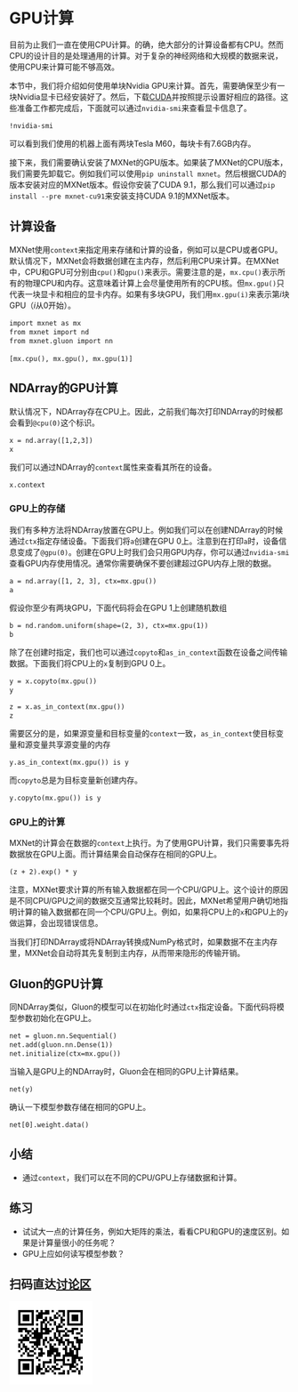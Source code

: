 # GPU计算

目前为止我们一直在使用CPU计算。的确，绝大部分的计算设备都有CPU。然而CPU的设计目的是处理通用的计算。对于复杂的神经网络和大规模的数据来说，使用CPU来计算可能不够高效。

本节中，我们将介绍如何使用单块Nvidia GPU来计算。首先，需要确保至少有一块Nvidia显卡已经安装好了。然后，下载[CUDA](https://developer.nvidia.com/cuda-downloads)并按照提示设置好相应的路径。这些准备工作都完成后，下面就可以通过`nvidia-smi`来查看显卡信息了。

```{.python .input  n=1}
!nvidia-smi
```

可以看到我们使用的机器上面有两块Tesla M60，每块卡有7.6GB内存。

接下来，我们需要确认安装了MXNet的GPU版本。如果装了MXNet的CPU版本，我们需要先卸载它。例如我们可以使用`pip uninstall mxnet`。然后根据CUDA的版本安装对应的MXNet版本。假设你安装了CUDA 9.1，那么我们可以通过`pip install --pre mxnet-cu91`来安装支持CUDA 9.1的MXNet版本。

## 计算设备

MXNet使用`context`来指定用来存储和计算的设备，例如可以是CPU或者GPU。默认情况下，MXNet会将数据创建在主内存，然后利用CPU来计算。在MXNet中，CPU和GPU可分别由`cpu()`和`gpu()`来表示。需要注意的是，`mx.cpu()`表示所有的物理CPU和内存。这意味着计算上会尽量使用所有的CPU核。但`mx.gpu()`只代表一块显卡和相应的显卡内存。如果有多块GPU，我们用`mx.gpu(i)`来表示第$i$块GPU（$i$从0开始）。


```{.python .input}
import mxnet as mx
from mxnet import nd
from mxnet.gluon import nn

[mx.cpu(), mx.gpu(), mx.gpu(1)]
```

## NDArray的GPU计算

默认情况下，NDArray存在CPU上。因此，之前我们每次打印NDArray的时候都会看到`@cpu(0)`这个标识。

```{.python .input  n=4}
x = nd.array([1,2,3])
x
```

我们可以通过NDArray的`context`属性来查看其所在的设备。

```{.python .input}
x.context
```

### GPU上的存储

我们有多种方法将NDArray放置在GPU上。例如我们可以在创建NDArray的时候通过`ctx`指定存储设备。下面我们将`a`创建在GPU 0上。注意到在打印`a`时，设备信息变成了`@gpu(0)`。创建在GPU上时我们会只用GPU内存，你可以通过`nvidia-smi`查看GPU内存使用情况。通常你需要确保不要创建超过GPU内存上限的数据。

```{.python .input  n=5}
a = nd.array([1, 2, 3], ctx=mx.gpu())
a
```

假设你至少有两块GPU，下面代码将会在GPU 1上创建随机数组

```{.python .input}
b = nd.random.uniform(shape=(2, 3), ctx=mx.gpu(1)) 
b
```

除了在创建时指定，我们也可以通过`copyto`和`as_in_context`函数在设备之间传输数据。下面我们将CPU上的`x`复制到GPU 0上。

```{.python .input  n=7}
y = x.copyto(mx.gpu())
y
```

```{.python .input}
z = x.as_in_context(mx.gpu())
z
```

需要区分的是，如果源变量和目标变量的`context`一致，`as_in_context`使目标变量和源变量共享源变量的内存

```{.python .input  n=8}
y.as_in_context(mx.gpu()) is y
```

而`copyto`总是为目标变量新创建内存。

```{.python .input}
y.copyto(mx.gpu()) is y
```

### GPU上的计算

MXNet的计算会在数据的`context`上执行。为了使用GPU计算，我们只需要事先将数据放在GPU上面。而计算结果会自动保存在相同的GPU上。

```{.python .input  n=9}
(z + 2).exp() * y
```

注意，MXNet要求计算的所有输入数据都在同一个CPU/GPU上。这个设计的原因是不同CPU/GPU之间的数据交互通常比较耗时。因此，MXNet希望用户确切地指明计算的输入数据都在同一个CPU/GPU上。例如，如果将CPU上的`x`和GPU上的`y`做运算，会出现错误信息。

当我们打印NDArray或将NDArray转换成NumPy格式时，如果数据不在主内存里，MXNet会自动将其先复制到主内存，从而带来隐形的传输开销。

## Gluon的GPU计算

同NDArray类似，Gluon的模型可以在初始化时通过`ctx`指定设备。下面代码将模型参数初始化在GPU上。

```{.python .input  n=12}
net = gluon.nn.Sequential()
net.add(gluon.nn.Dense(1))
net.initialize(ctx=mx.gpu())
```

当输入是GPU上的NDArray时，Gluon会在相同的GPU上计算结果。

```{.python .input  n=13}
net(y)
```

确认一下模型参数存储在相同的GPU上。

```{.python .input  n=14}
net[0].weight.data()
```

## 小结

* 通过`context`，我们可以在不同的CPU/GPU上存储数据和计算。

## 练习

* 试试大一点的计算任务，例如大矩阵的乘法，看看CPU和GPU的速度区别。如果是计算量很小的任务呢？
* GPU上应如何读写模型参数？

## 扫码直达[讨论区](https://discuss.gluon.ai/t/topic/988)

![](../img/qr_use-gpu.svg)

